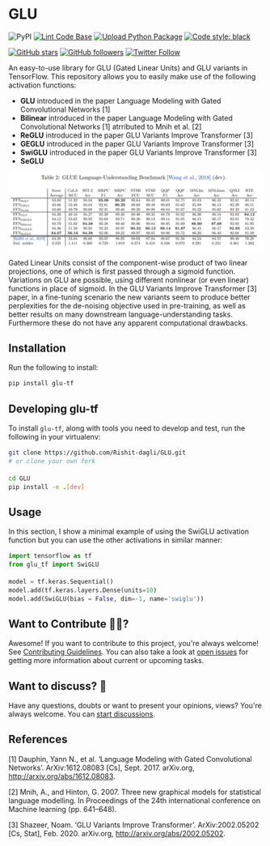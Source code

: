 # GLU

![PyPI](https://img.shields.io/pypi/v/GLU-tf)
[![Lint Code Base](https://github.com/Rishit-dagli/GLU/actions/workflows/linter.yml/badge.svg)](https://github.com/Rishit-dagli/GLU/actions/workflows/linter.yml)
[![Upload Python Package](https://github.com/Rishit-dagli/GLU/actions/workflows/python-publish.yml/badge.svg)](https://github.com/Rishit-dagli/GLU/actions/workflows/python-publish.yml)
[![Code style: black](https://img.shields.io/badge/code%20style-black-000000.svg)](https://github.com/psf/black)

[![GitHub stars](https://img.shields.io/github/stars/Rishit-dagli/GLU?style=social)](https://github.com/Rishit-dagli/GLU/stargazers)
[![GitHub followers](https://img.shields.io/github/followers/Rishit-dagli?label=Follow&style=social)](https://github.com/Rishit-dagli)
[![Twitter Follow](https://img.shields.io/twitter/follow/rishit_dagli?style=social)](https://twitter.com/intent/follow?screen_name=rishit_dagli)

An easy-to-use library for GLU (Gated Linear Units) and GLU variants in TensorFlow. This repository allows you to easily make use of the following activation functions:

- **GLU** introduced in the paper Language Modeling with Gated Convolutional Networks [1]
- **Bilinear** introduced in the paper Language Modeling with Gated Convolutional Networks [1] atrributed to Mnih et al. [2]
- **ReGLU** introduced in the paper GLU Variants Improve Transformer [3]
- **GEGLU** introduced in the paper GLU Variants Improve Transformer [3]
- **SwiGLU** introduced in the paper GLU Variants Improve Transformer [3]
- **SeGLU**

![](media/glue_benchmark.PNG)

Gated Linear Units consist of the component-wise product of two linear projections, one of which is first passed through a sigmoid function. Variations on GLU are possible, using different nonlinear (or even linear) functions in place of sigmoid. In the GLU Variants Improve Transformer [3] paper,  in a fine-tuning scenario the new variants seem to produce better perplexities for the de-noising objective used in pre-training, as well as better results on many downstream language-understanding tasks. Furthermore these do not have any apparent computational drawbacks.

## Installation

Run the following to install:

```sh
pip install glu-tf
```

## Developing glu-tf

To install `glu-tf`, along with tools you need to develop and test, run the following in your virtualenv:

```sh
git clone https://github.com/Rishit-dagli/GLU.git
# or clone your own fork

cd GLU
pip install -e .[dev]
```

## Usage

In this section, I show a minimal example of using the SwiGLU activation function but you can use the other activations in  similar manner:

```python
import tensorflow as tf
from glu_tf import SwiGLU

model = tf.keras.Sequential()
model.add(tf.keras.layers.Dense(units=10)
model.add(SwiGLU(bias = False, dim=-1, name='swiglu'))
```

## Want to Contribute 🙋‍♂️?

Awesome! If you want to contribute to this project, you're always welcome! See [Contributing Guidelines](CONTRIBUTING.md). You can also take a look at [open issues](https://github.com/Rishit-dagli/GLU/issues) for getting more information about current or upcoming tasks.

## Want to discuss? 💬

Have any questions, doubts or want to present your opinions, views? You're always welcome. You can [start discussions](https://github.com/Rishit-dagli/GLU/discussions).

## References

[1] Dauphin, Yann N., et al. ‘Language Modeling with Gated Convolutional Networks’. ArXiv:1612.08083 [Cs], Sept. 2017. arXiv.org, http://arxiv.org/abs/1612.08083.

[2] Mnih, A., and Hinton, G. 2007. Three new graphical models for statistical language modelling. In Proceedings of the 24th international conference on Machine learning (pp. 641–648).

[3] Shazeer, Noam. ‘GLU Variants Improve Transformer’. ArXiv:2002.05202 [Cs, Stat], Feb. 2020. arXiv.org, http://arxiv.org/abs/2002.05202.
